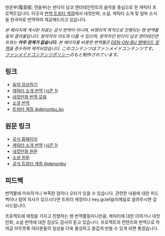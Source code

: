 덴온부(電音部; 전음부)는 반다이 남코 엔터테인먼트의 음악을 중심으로 한 캐릭터 프로젝트입니다. 이곳과 [번역 트위터 계정](https://twitter.com/denonbu_ko)에서 네컷만화, 소설, 캐릭터 소개 및 일부 소식을 한국어로 번역하여 제공해드리고 있습니다.

*본 페이지에 게시된 자료는 공식 번역이 아니며, 비영리적 목적으로 진행되는 팬 번역활동의 결과물입니다. 원작자의 의도와 다를 수 있으며, 원작자인 반다이 남코 엔터테인먼트와는 **아무 관계가 없습니다.** 본 페이지를 비롯한 번역물은 [DEN-ON-BU 팬메이드 정책](https://denonbu.jp/guidelines)을 준수하여 제작되었습니다. このコンテンツはファンメイドコンテンツです。 [ファンメイドコンテンツポリシー](https://denonbu.jp/guidelines)のもと制作されています。*

## 링크
- [음악 감상하기](/music)
- [캐릭터 소개 번역](/characters) ([시즌 1](/characters/season1))
- [네컷만화 번역 모음](/4cut)
- [소설 번역](/novel)
- [트위터 계정 @denonbu_ko](https://twitter.com/denonbu_ko)

## 원문 링크
- [공식 홈페이지](https://denonbu.jp)
- [캐릭터 소개 번역](https://denonbu.jp/character) ([시즌 1](https://season1.denonbu.jp/character/))
- [네컷만화 원문](https://denonbu.jp/comic)
- [소설 원문](https://book.asobistore.jp/)
- [공식 트위터 계정 @denonbu](https://twitter.com/denonbu)

## 피드백
번역물에 미숙하거나 부족한 점이나 오타가 있을 수 있습니다. 관련한 내용에 대한 피드백이나 참여 의사가 있으시다면 트위터 계정이나 hey.gclef@지메일로 알려주시면 감사드립니다.

프로젝트에 애정을 가지고 진행하는 팬 번역활동이니만큼, 캐릭터에 대한 이야기나 네컷만화, 소설 번역에 대한 감상도 감사히 듣고 있습니다.
프로젝트의 컨텐츠와 번역으로 하여금 아무쪼록 여러분들의 일상을 더욱 풍성하고 즐겁게 만들 수 있게 되면 좋겠습니다.
